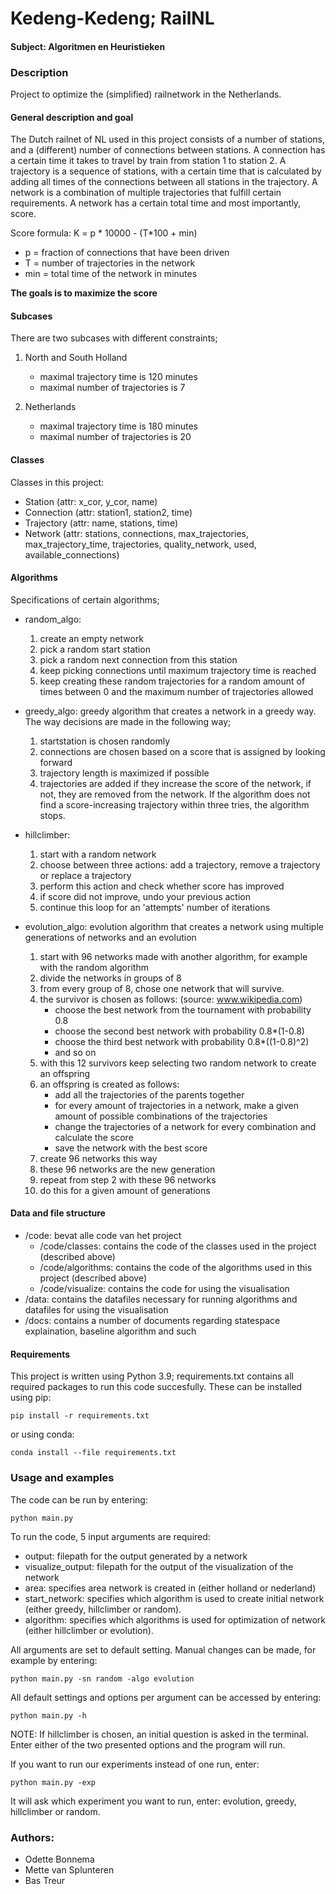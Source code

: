 # Kedeng-Kedeng; RailNL
#### Subject: Algoritmen en Heuristieken

### Description
Project to optimize the (simplified) railnetwork in the Netherlands.

#### General description and goal
The Dutch railnet of NL used in this project consists of a number of stations, and a (different) number of connections between stations.
A connection has a certain time it takes to travel by train from station 1 to station 2.
A trajectory is a sequence of stations, with a certain time that is calculated by adding all times of the connections between all stations in the trajectory.
A network is a combination of multiple trajectories that fulfill certain requirements. A network has a certain total time and most importantly, score.

Score formula: K = p * 10000 - (T*100 + min)
- p = fraction of connections that have been driven
- T = number of trajectories in the network
- min = total time of the network in minutes
  
 __The goals is to maximize the score__ 

#### Subcases
There are two subcases with different constraints;
1) North and South Holland
    - maximal trajectory time is 120 minutes
    - maximal number of trajectories is 7

2) Netherlands
    - maximal trajectory time is 180 minutes
    - maximal number of trajectories is 20

#### Classes 
Classes in this project:
- Station (attr: x_cor, y_cor, name)
- Connection (attr: station1, station2, time)
- Trajectory (attr: name, stations, time)
- Network (attr: stations, connections, max_trajectories, max_trajectory_time, trajectories, quality_network, used, available_connections)

#### Algorithms
Specifications of certain algorithms;
- random_algo: 
    1) create an empty network
    2) pick a random start station 
    3) pick a random next connection from this station
    4) keep picking connections until maximum trajectory time is reached
    5) keep creating these random trajectories for a random amount of times between 0 and the maximum number of trajectories allowed


- greedy_algo: greedy algorithm that creates a network in a greedy way. The way decisions are made in the following way;
    1) startstation is chosen randomly
    2) connections are chosen based on a score that is assigned by looking forward
    3) trajectory length is maximized if possible
    4) trajectories are added if they increase the score of the network, if not, they are removed from the network. If the algorithm does not find a score-increasing trajectory within three tries, the algorithm stops.


 - hillclimber:
    1) start with a random network
    2) choose between three actions: add a trajectory, remove a trajectory or replace a trajectory
    3) perform this action and check whether score has improved
    4) if score did not improve, undo your previous action
    5) continue this loop for an 'attempts' number of iterations


 - evolution_algo: evolution algorithm that creates a network using multiple generations of networks and an evolution 
    1) start with 96 networks made with another algorithm, for example with the random algorithm
    2) divide the networks in groups of 8 
    3) from every group of 8, chose one network that will survive. 
    4) the survivor is chosen as follows: (source: www.wikipedia.com)
        - choose the best network from the tournament with probability 0.8
        - choose the second best network with probability 0.8*(1-0.8)
        - choose the third best network with probability 0.8*((1-0.8)^2)
        - and so on
    5) with this 12 survivors keep selecting two random network to create an offspring 
    6) an offspring is created as follows: 
        - add all the trajectories of the parents together 
        - for every amount of trajectories in a network, make a given amount of possible combinations of the trajectories 
        - change the trajectories of a network for every combination and calculate the score 
        - save the network with the best score 
    7) create 96 networks this way 
    8) these 96 networks are the new generation 
    9) repeat from step 2 with these 96 networks 
    10) do this for a given amount of generations 
    


#### Data and file structure

 * /code: bevat alle code van het project
    * /code/classes: contains the code of the classes used in the project (described above)
    * /code/algorithms: contains the code of the algorithms used in this project (described above)
    * /code/visualize: contains the code for using the visualisation
 * /data: contains the datafiles necessary for running algorithms and datafiles for using the visualisation
 * /docs: contains a number of documents regarding statespace explaination, baseline algorithm and such 


#### Requirements
This project is written using Python 3.9;
requirements.txt contains all required packages to run this code succesfully. 
These can be installed using pip:
```
pip install -r requirements.txt
```

or using conda:
```
conda install --file requirements.txt
```

### Usage and examples
The code can be run by entering:

```
python main.py
```

To run the code, 5 input arguments are required:
- output: filepath for the output generated by a network
- visualize_output: filepath for the output of the visualization of the network
- area: specifies area network is created in (either holland or nederland)
- start_network: specifies which algorithm is used to create initial network (either greedy, hillclimber or random). 
- algorithm: specifies which algorithms is used for optimization of network (either hillclimber or evolution). 

All arguments are set to default setting. Manual changes can be made, for example by entering:

```
python main.py -sn random -algo evolution
```

All default settings and options per argument can be accessed by entering:

```
python main.py -h
```
NOTE: If hillclimber is chosen, an initial question is asked in the terminal. Enter either of the two presented options and the program will run.

If you want to run our experiments instead of one run, enter:

```
python main.py -exp
```
It will ask which experiment you want to run, enter: evolution, greedy, hillclimber or random.

### Authors:
 - Odette Bonnema
 - Mette van Splunteren
 - Bas Treur


